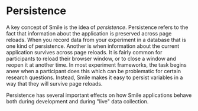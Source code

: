 # Persistence

A key concept of Smile is the idea of _persistence_. Persistence refers to the
fact that information about the application is preserved across page reloads.
When you record data from your experiment in a database that is one kind of
persistence. Another is when information about the current application survives
across page reloads. It is fairly common for participants to reload their
browser window, or to close a window and reopen it at another time. In most
experiment frameworks, the task begins anew when a participant does this which
can be problematic for certain research questions. Instead, Smile makes it easy
to persist variables in a way that they will survive page reloads.

Persistence has several important effects on how Smile applications behave both
during development and during "live" data collection.

